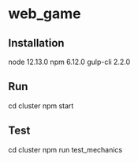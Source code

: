 # web_game

## Installation
node 12.13.0
npm 6.12.0
gulp-cli 2.2.0


## Run
cd cluster
npm start

## Test
cd cluster
npm run test_mechanics